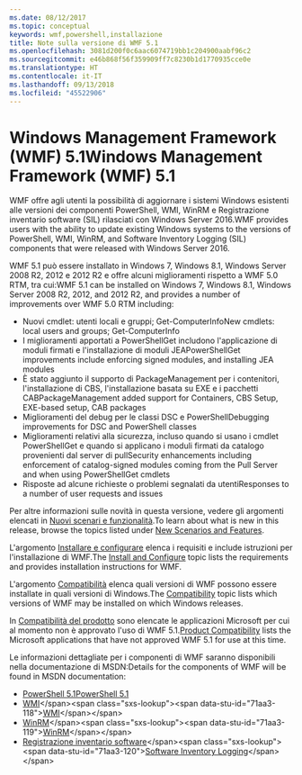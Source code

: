 ```yaml
---
ms.date: 08/12/2017
ms.topic: conceptual
keywords: wmf,powershell,installazione
title: Note sulla versione di WMF 5.1
ms.openlocfilehash: 3081d200f0c6aac6074719bb1c204900aabf96c2
ms.sourcegitcommit: e46b868f56f359909ff7c8230b1d1770935cce0e
ms.translationtype: HT
ms.contentlocale: it-IT
ms.lasthandoff: 09/13/2018
ms.locfileid: "45522906"
---
```

# <a name="windows-management-framework-wmf-51"></a><span data-ttu-id="71aa3-103">Windows Management Framework (WMF) 5.1</span><span class="sxs-lookup"><span data-stu-id="71aa3-103">Windows Management Framework (WMF) 5.1</span></span> #

<span data-ttu-id="71aa3-104">WMF offre agli utenti la possibilità di aggiornare i sistemi Windows esistenti alle versioni dei componenti PowerShell, WMI, WinRM e Registrazione inventario software (SIL) rilasciati con Windows Server 2016.</span><span class="sxs-lookup"><span data-stu-id="71aa3-104">WMF provides users with the ability to update existing Windows systems to the versions of PowerShell, WMI, WinRM, and Software Inventory Logging (SIL) components that were released with Windows Server 2016.</span></span>

<span data-ttu-id="71aa3-105">WMF 5.1 può essere installato in Windows 7, Windows 8.1, Windows Server 2008 R2, 2012 e 2012 R2 e offre alcuni miglioramenti rispetto a WMF 5.0 RTM, tra cui:</span><span class="sxs-lookup"><span data-stu-id="71aa3-105">WMF 5.1 can be installed on Windows 7, Windows 8.1, Windows Server 2008 R2, 2012, and 2012 R2, and provides a number of improvements over WMF 5.0 RTM including:</span></span>

- <span data-ttu-id="71aa3-106">Nuovi cmdlet: utenti locali e gruppi; Get-ComputerInfo</span><span class="sxs-lookup"><span data-stu-id="71aa3-106">New cmdlets: local users and groups; Get-ComputerInfo</span></span>
- <span data-ttu-id="71aa3-107">I miglioramenti apportati a PowerShellGet includono l'applicazione di moduli firmati e l'installazione di moduli JEA</span><span class="sxs-lookup"><span data-stu-id="71aa3-107">PowerShellGet improvements include enforcing signed modules, and installing JEA modules</span></span>
- <span data-ttu-id="71aa3-108">È stato aggiunto il supporto di PackageManagement per i contenitori, l'installazione di CBS, l'installazione basata su EXE e i pacchetti CAB</span><span class="sxs-lookup"><span data-stu-id="71aa3-108">PackageManagement added support for Containers, CBS Setup, EXE-based setup, CAB packages</span></span>
- <span data-ttu-id="71aa3-109">Miglioramenti del debug per le classi DSC e PowerShell</span><span class="sxs-lookup"><span data-stu-id="71aa3-109">Debugging improvements for DSC and PowerShell classes</span></span>
- <span data-ttu-id="71aa3-110">Miglioramenti relativi alla sicurezza, incluso quando si usano i cmdlet PowerShellGet e quando si applicano i moduli firmati da catalogo provenienti dal server di pull</span><span class="sxs-lookup"><span data-stu-id="71aa3-110">Security enhancements including enforcement of catalog-signed modules coming from the Pull Server and when using PowerShellGet cmdlets</span></span>
- <span data-ttu-id="71aa3-111">Risposte ad alcune richieste o problemi segnalati da utenti</span><span class="sxs-lookup"><span data-stu-id="71aa3-111">Responses to a number of user requests and issues</span></span>

<span data-ttu-id="71aa3-112">Per altre informazioni sulle novità in questa versione, vedere gli argomenti elencati in [Nuovi scenari e funzionalità](https://docs.microsoft.com/powershell/wmf/5.1/scenarios-features).</span><span class="sxs-lookup"><span data-stu-id="71aa3-112">To learn about what is new in this release, browse the topics listed under [New Scenarios and Features](https://docs.microsoft.com/powershell/wmf/5.1/scenarios-features).</span></span>

<span data-ttu-id="71aa3-113">L'argomento [Installare e configurare](https://docs.microsoft.com/powershell/wmf/5.1/install-configure) elenca i requisiti e include istruzioni per l'installazione di WMF.</span><span class="sxs-lookup"><span data-stu-id="71aa3-113">The [Install and Configure](https://docs.microsoft.com/powershell/wmf/5.1/install-configure) topic lists the requirements and provides installation instructions for WMF.</span></span>

<span data-ttu-id="71aa3-114">L'argomento [Compatibilità](https://docs.microsoft.com/powershell/wmf/5.1/compatibility) elenca quali versioni di WMF possono essere installate in quali versioni di Windows.</span><span class="sxs-lookup"><span data-stu-id="71aa3-114">The [Compatibility](https://docs.microsoft.com/powershell/wmf/5.1/compatibility) topic lists which versions of WMF may be installed on which Windows releases.</span></span>

<span data-ttu-id="71aa3-115">In [Compatibilità del prodotto](https://docs.microsoft.com/powershell/wmf/5.1/productincompat) sono elencate le applicazioni Microsoft per cui al momento non è approvato l'uso di WMF 5.1.</span><span class="sxs-lookup"><span data-stu-id="71aa3-115">[Product Compatibility](https://docs.microsoft.com/powershell/wmf/5.1/productincompat) lists the Microsoft applications that have not approved WMF 5.1 for use at this time.</span></span>

<span data-ttu-id="71aa3-116">Le informazioni dettagliate per i componenti di WMF saranno disponibili nella documentazione di MSDN:</span><span class="sxs-lookup"><span data-stu-id="71aa3-116">Details for the components of WMF will be found in MSDN documentation:</span></span>

- [<span data-ttu-id="71aa3-117">PowerShell 5.1</span><span class="sxs-lookup"><span data-stu-id="71aa3-117">PowerShell 5.1</span></span>](https://docs.microsoft.com/powershell/)
- <span data-ttu-id="71aa3-118">[WMI](https://msdn.microsoft.com/library/jj152383(v=vs.85).aspx)</span><span class="sxs-lookup"><span data-stu-id="71aa3-118">[WMI](https://msdn.microsoft.com/library/jj152383(v=vs.85).aspx)</span></span>
- <span data-ttu-id="71aa3-119">[WinRM](https://msdn.microsoft.com/library/aa384426(v=vs.85).aspx)</span><span class="sxs-lookup"><span data-stu-id="71aa3-119">[WinRM](https://msdn.microsoft.com/library/aa384426(v=vs.85).aspx)</span></span>
- <span data-ttu-id="71aa3-120">[Registrazione inventario software](https://technet.microsoft.com/library/dn383584(v=ws.11).aspx)</span><span class="sxs-lookup"><span data-stu-id="71aa3-120">[Software Inventory Logging](https://technet.microsoft.com/library/dn383584(v=ws.11).aspx)</span></span>
